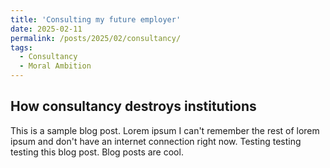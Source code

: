 ```yaml
---
title: 'Consulting my future employer'
date: 2025-02-11
permalink: /posts/2025/02/consultancy/
tags:
  - Consultancy
  - Moral Ambition
---
```


How consultancy destroys institutions
------

This is a sample blog post. Lorem ipsum I can't remember the rest of lorem ipsum and don't have an internet connection right now. Testing testing testing this blog post. Blog posts are cool.